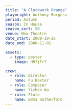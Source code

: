 ```yaml
---
title: "A Clockwork Orange"
playwright: Anthony Burgess
period: Autumn
season: In House
season_sort: 50
venue: New Theatre
date_start: 2008-10-26
date_end: 2008-11-01

assets:
  - type: poster
    image: HRfjFr7

crew:
  - role: Director
    name: Fu Baxter
  - role: Composer
    name: Yichen Wu
  - role: Flute
    name: Emma Rutherford
---
```



